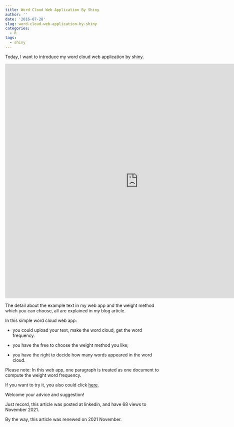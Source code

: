 ```yaml
---
title: Word Cloud Web Application By Shiny
author: ''
date: '2016-07-28'
slug: word-cloud-web-application-by-shiny
categories:
  - R
tags:
  - shiny
---
```


<style type="text/css">.frame_style{
	border: medium none;
}</style>

Today, I want to introduce my word cloud web application by shiny.

<iframe src="https://beibeikong.shinyapps.io/word_cloud_for_english/" width="850" height="750" class="frame_style"></iframe>

The detail about the example text in my web app and the weight method which you can choose, all are explained in my blog article.

In this simple word cloud web app:

+ you could upload your text, make the word cloud, get the word frequency.

+ you have the free to choose the weight method you like;

+ you have the right to decide how many words appeared in the word cloud.

Please note: In this web app, one paragraph is treated as one document to compute the weight word frequency.

If you want to try it, you also could click [here](https://beibeikong.shinyapps.io/word_cloud_for_english/).

Welcome your advice and suggestion!

Just record, this article was posted at linkedin, and have 68 views to November 2021.

By the way, this article was renewed on 2021 November.